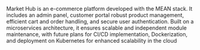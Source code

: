 Market Hub is an e-commerce platform developed with the MEAN stack. It includes an admin panel,
customer portal robust product management, efficient cart and order handling, and secure user authentication.
Built on a microservices architecture, it ensures scalable and independent module maintenance, with future
plans for CI/CD implementation, Dockerization, and deployment on Kubernetes for enhanced scalability in the
cloud
